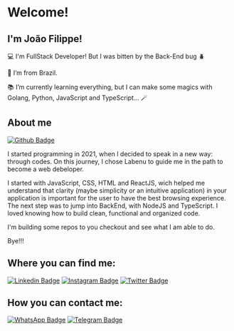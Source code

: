 # Welcome!

 

## I'm João Filippe!

 

💻 I'm FullStack Developer! But I was bitten by the Back-End bug 🪲 

🏡 I’m from Brazil.

📚 I’m currently learning everything, but I can make some magics with Golang, Python, JavaScript and TypeScript... 🪄

 

## About me

[![Github Badge](https://img.shields.io/badge/-Github-000?style=flat-square&logo=Github&logoColor=white&link=LINK_GIT)](https://github.com/joaofilippe)

I started programming in 2021, when I decided to speak in a new way: through codes. On this journey, I chose Labenu to guide me in the path to become a web debeloper.

I started with JavaScript, CSS, HTML and ReactJS, wich helped me understand that clarity (maybe simplicity or an intuitive application) in your application is important for the user to have the best browsing experience. The next step was to jump into BackEnd, with NodeJS and TypeScript. I loved knowing how to build clean, functional and organized code.

I'm building some repos to you checkout and see what I am able to do.


Bye!!!


## Where you can find me:

[![Linkedin Badge](https://img.shields.io/badge/LinkedIn-0077B5?style=for-the-badge&logo=linkedin&logoColor=white&link=LINK_LINKEDIN)](https://www.linkedin.com/in/joaofilippe/)
[![Instagram Badge](https://img.shields.io/badge/Instagram-E4405F?style=for-the-badge&logo=instagram&logoColor=white&link=LINK_INSTA)](https://www.instagram.com/filippejoaorr/)
[![Twitter Badge](https://img.shields.io/badge/Twitter-1DA1F2?style=for-the-badge&logo=twitter&logoColor=white&link=LINK_TWITTER)](https://twitter.com/joaofilippe12)

## How you can contact me:
[![WhatsApp Badge](https://img.shields.io/badge/WhatsApp-25D366?style=for-the-badge&logo=whatsapp&logoColor=white&link=LINK_Whats)](https://api.whatsapp.com/send/?phone=551799229424&text&app_absent=0)
[![Telegram Badge](https://img.shields.io/badge/Telegram-2CA5E0?style=for-the-badge&logo=telegram&logoColor=white&link=LINK_Telegram)](https://t.me/joaofilippe)
